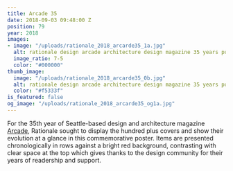 ```yaml
---
title: Arcade 35
date: 2018-09-03 09:48:00 Z
position: 79
year: 2018
images:
- image: "/uploads/rationale_2018_arcarde35_1a.jpg"
  alt: rationale design arcade architecture design magazine 35 years publication poster
  image_ratio: 7-5
  color: "#000000"
thumb_image:
  image: "/uploads/rationale_2018_arcarde35_0b.jpg"
  alt: rationale design arcade architecture design magazine 35 years publication
  color: "#f5333f"
is_featured: false
og_image: "/uploads/rationale_2018_arcarde35_og1a.jpg"
---
```


For the 35th year of Seattle-based design and architecture magazine [Arcade](http://arcadenw.org), Rationale sought to display the hundred plus covers and show their evolution at a glance in this commemorative poster. Items are presented chronologically in rows against a bright red background, contrasting with clear space at the top which gives thanks to the design community for their years of readership and support. 